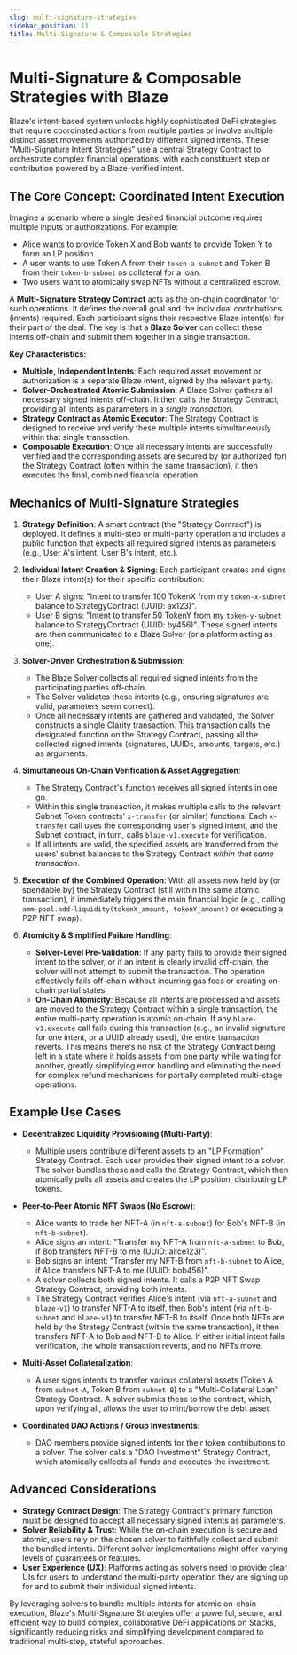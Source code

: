 ```yaml
---
slug: multi-signature-strategies
sidebar_position: 11
title: Multi-Signature & Composable Strategies
---
```


# Multi-Signature & Composable Strategies with Blaze

Blaze's intent-based system unlocks highly sophisticated DeFi strategies that require coordinated actions from multiple parties or involve multiple distinct asset movements authorized by different signed intents. These "Multi-Signature Intent Strategies" use a central Strategy Contract to orchestrate complex financial operations, with each constituent step or contribution powered by a Blaze-verified intent.

## The Core Concept: Coordinated Intent Execution

Imagine a scenario where a single desired financial outcome requires multiple inputs or authorizations. For example:

*   Alice wants to provide Token X and Bob wants to provide Token Y to form an LP position.
*   A user wants to use Token A from their `token-a-subnet` and Token B from their `token-b-subnet` as collateral for a loan.
*   Two users want to atomically swap NFTs without a centralized escrow.

A **Multi-Signature Strategy Contract** acts as the on-chain coordinator for such operations. It defines the overall goal and the individual contributions (intents) required. Each participant signs their respective Blaze intent(s) for their part of the deal. The key is that a **Blaze Solver** can collect these intents off-chain and submit them together in a single transaction.

**Key Characteristics:**

*   **Multiple, Independent Intents**: Each required asset movement or authorization is a separate Blaze intent, signed by the relevant party.
*   **Solver-Orchestrated Atomic Submission**: A Blaze Solver gathers all necessary signed intents off-chain. It then calls the Strategy Contract, providing all intents as parameters in a *single transaction*.
*   **Strategy Contract as Atomic Executor**: The Strategy Contract is designed to receive and verify these multiple intents simultaneously within that single transaction.
*   **Composable Execution**: Once all necessary intents are successfully verified and the corresponding assets are secured by (or authorized for) the Strategy Contract (often within the same transaction), it then executes the final, combined financial operation.

## Mechanics of Multi-Signature Strategies

1.  **Strategy Definition**: A smart contract (the "Strategy Contract") is deployed. It defines a multi-step or multi-party operation and includes a public function that expects all required signed intents as parameters (e.g., User A's intent, User B's intent, etc.).

2.  **Individual Intent Creation & Signing**: Each participant creates and signs their Blaze intent(s) for their specific contribution:
    *   User A signs: "Intent to transfer 100 TokenX from my `token-x-subnet` balance to StrategyContract (UUID: ax123)".
    *   User B signs: "Intent to transfer 50 TokenY from my `token-y-subnet` balance to StrategyContract (UUID: by456)".
    These signed intents are then communicated to a Blaze Solver (or a platform acting as one).

3.  **Solver-Driven Orchestration & Submission**:
    *   The Blaze Solver collects all required signed intents from the participating parties off-chain.
    *   The Solver validates these intents (e.g., ensuring signatures are valid, parameters seem correct).
    *   Once all necessary intents are gathered and validated, the Solver constructs a single Clarity transaction. This transaction calls the designated function on the Strategy Contract, passing all the collected signed intents (signatures, UUIDs, amounts, targets, etc.) as arguments.

4.  **Simultaneous On-Chain Verification & Asset Aggregation**:
    *   The Strategy Contract's function receives all signed intents in one go.
    *   Within this single transaction, it makes multiple calls to the relevant Subnet Token contracts' `x-transfer` (or similar) functions. Each `x-transfer` call uses the corresponding user's signed intent, and the Subnet contract, in turn, calls `blaze-v1.execute` for verification.
    *   If all intents are valid, the specified assets are transferred from the users' subnet balances to the Strategy Contract *within that same transaction*.

5.  **Execution of the Combined Operation**: With all assets now held by (or spendable by) the Strategy Contract (still within the same atomic transaction), it immediately triggers the main financial logic (e.g., calling `amm-pool.add-liquidity(tokenX_amount, tokenY_amount)` or executing a P2P NFT swap).

6.  **Atomicity & Simplified Failure Handling**:
    *   **Solver-Level Pre-Validation**: If any party fails to provide their signed intent to the solver, or if an intent is clearly invalid off-chain, the solver will not attempt to submit the transaction. The operation effectively fails off-chain without incurring gas fees or creating on-chain partial states.
    *   **On-Chain Atomicity**: Because all intents are processed and assets are moved to the Strategy Contract within a single transaction, the entire multi-party operation is atomic on-chain. If any `blaze-v1.execute` call fails during this transaction (e.g., an invalid signature for one intent, or a UUID already used), the entire transaction reverts. This means there's no risk of the Strategy Contract being left in a state where it holds assets from one party while waiting for another, greatly simplifying error handling and eliminating the need for complex refund mechanisms for partially completed multi-stage operations.

## Example Use Cases

*   **Decentralized Liquidity Provisioning (Multi-Party)**:
    *   Multiple users contribute different assets to an "LP Formation" Strategy Contract. Each user provides their signed intent to a solver. The solver bundles these and calls the Strategy Contract, which then atomically pulls all assets and creates the LP position, distributing LP tokens.

*   **Peer-to-Peer Atomic NFT Swaps (No Escrow)**:
    *   Alice wants to trade her NFT-A (in `nft-a-subnet`) for Bob's NFT-B (in `nft-b-subnet`).
    *   Alice signs an intent: "Transfer my NFT-A from `nft-a-subnet` to Bob, if Bob transfers NFT-B to me (UUID: alice123)".
    *   Bob signs an intent: "Transfer my NFT-B from `nft-b-subnet` to Alice, if Alice transfers NFT-A to me (UUID: bob456)".
    *   A solver collects both signed intents. It calls a P2P NFT Swap Strategy Contract, providing both intents.
    *   The Strategy Contract verifies Alice's intent (via `nft-a-subnet` and `blaze-v1`) to transfer NFT-A to itself, then Bob's intent (via `nft-b-subnet` and `blaze-v1`) to transfer NFT-B to itself. Once both NFTs are held by the Strategy Contract (within the same transaction), it then transfers NFT-A to Bob and NFT-B to Alice. If either initial intent fails verification, the whole transaction reverts, and no NFTs move.

*   **Multi-Asset Collateralization**:
    *   A user signs intents to transfer various collateral assets (Token A from `subnet-A`, Token B from `subnet-B`) to a "Multi-Collateral Loan" Strategy Contract. A solver submits these to the contract, which, upon verifying all, allows the user to mint/borrow the debt asset.

*   **Coordinated DAO Actions / Group Investments**:
    *   DAO members provide signed intents for their token contributions to a solver. The solver calls a "DAO Investment" Strategy Contract, which atomically collects all funds and executes the investment.

## Advanced Considerations

*   **Strategy Contract Design**: The Strategy Contract's primary function must be designed to accept all necessary signed intents as parameters.
*   **Solver Reliability & Trust**: While the on-chain execution is secure and atomic, users rely on the chosen solver to faithfully collect and submit the bundled intents. Different solver implementations might offer varying levels of guarantees or features.
*   **User Experience (UX)**: Platforms acting as solvers need to provide clear UIs for users to understand the multi-party operation they are signing up for and to submit their individual signed intents.

By leveraging solvers to bundle multiple intents for atomic on-chain execution, Blaze's Multi-Signature Strategies offer a powerful, secure, and efficient way to build complex, collaborative DeFi applications on Stacks, significantly reducing risks and simplifying development compared to traditional multi-step, stateful approaches. 